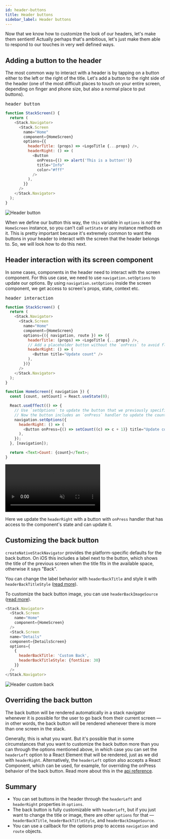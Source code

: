 ```yaml
---
id: header-buttons
title: Header buttons
sidebar_label: Header buttons
---
```


Now that we know how to customize the look of our headers, let's make them sentient! Actually perhaps that's ambitious, let's just make them able to respond to our touches in very well defined ways.

## Adding a button to the header

The most common way to interact with a header is by tapping on a button either to the left or the right of the title. Let's add a button to the right side of the header (one of the most difficult places to touch on your entire screen, depending on finger and phone size, but also a normal place to put buttons).

<samp id="simple-header-button">header button</samp>

```js
function StackScreen() {
  return (
    <Stack.Navigator>
      <Stack.Screen
        name="Home"
        component={HomeScreen}
        options={{
          headerTitle: (props) => <LogoTitle {...props} />,
          headerRight: () => (
            <Button
              onPress={() => alert('This is a button!')}
              title="Info"
              color="#fff"
            />
          ),
        }}
      />
    </Stack.Navigator>
  );
}
```

![Header button](/assets/headers/header-button.png)

When we define our button this way, the `this` variable in `options` is _not_ the `HomeScreen` instance, so you can't call `setState` or any instance methods on it. This is pretty important because it's extremely common to want the buttons in your header to interact with the screen that the header belongs to. So, we will look how to do this next.

## Header interaction with its screen component

In some cases, components in the header need to interact with the screen component. For this use case, we need to use `navigation.setOptions` to update our options. By using `navigation.setOptions` inside the screen component, we get access to screen's props, state, context etc.

<samp id="header-interaction">header interaction</samp>

```js
function StackScreen() {
  return (
    <Stack.Navigator>
      <Stack.Screen
        name="Home"
        component={HomeScreen}
        options={({ navigation, route }) => ({
          headerTitle: (props) => <LogoTitle {...props} />,
          // Add a placeholder button without the `onPress` to avoid flicker
          headerRight: () => (
            <Button title="Update count" />
          ),
        })}
      />
    </Stack.Navigator>
  );
}

function HomeScreen({ navigation }) {
  const [count, setCount] = React.useState(0);

  React.useEffect(() => {
    // Use `setOptions` to update the button that we previously specified
    // Now the button includes an `onPress` handler to update the count
    navigation.setOptions({
      headerRight: () => (
        <Button onPress={() => setCount((c) => c + 1)} title="Update count" />
      ),
    });
  }, [navigation]);

  return <Text>Count: {count}</Text>;
}
```

<div style={{ display: 'flex', margin: '16px 0' }}>
  <video playsInline autoPlay muted loop style={{ maxWidth: '280px' }}>
    <source src="/assets/headers/header-update-screen.mov" />
  </video>
</div>

Here we update the `headerRight` with a button with `onPress` handler that has access to the component's state and can update it.

## Customizing the back button

`createNativeStackNavigator` provides the platform-specific defaults for the back button. On iOS this includes a label next to the button, which shows the title of the previous screen when the title fits in the available space, otherwise it says "Back".

You can change the label behavior with `headerBackTitle` and style it with `headerBackTitleStyle` ([read more](native-stack-navigator.md#headerbacktitle)).

To customize the back button image, you can use `headerBackImageSource` ([read more](native-stack-navigator.md#headerbackimagesource)).

```js
<Stack.Navigator>
  <Stack.Screen 
    name="Home" 
    component={HomeScreen}
  />
  <Stack.Screen 
  name="Details" 
  component={DetailsScreen} 
  options={
    {
      headerBackTitle: 'Custom Back',
      headerBackTitleStyle: {fontSize: 30}
    }}
  />
</Stack.Navigator>
```

![Header custom back](/assets/headers/header-back-custom.png)

## Overriding the back button

The back button will be rendered automatically in a stack navigator whenever it is possible for the user to go back from their current screen &mdash; in other words, the back button will be rendered whenever there is more than one screen in the stack.

Generally, this is what you want. But it's possible that in some circumstances that you want to customize the back button more than you can through the options mentioned above, in which case you can set the `headerLeft` option to a React Element that will be rendered, just as we did with `headerRight`. Alternatively, the `headerLeft` option also accepts a React Component, which can be used, for example, for overriding the onPress behavior of the back button. Read more about this in the [api reference](native-stack-navigator.md#headerleft).

## Summary

- You can set buttons in the header through the `headerLeft` and `headerRight` properties in `options`.
- The back button is fully customizable with `headerLeft`, but if you just want to change the title or image, there are other `options` for that &mdash; `headerBackTitle`, `headerBackTitleStyle`, and `headerBackImageSource`.
- You can use a callback for the options prop to access `navigation` and `route` objects.
